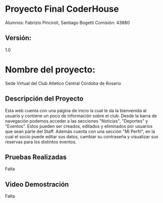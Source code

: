# Proyecto Final CoderHouse

 Alumnos: Fabrizio Pinciroli, Santiago Bogetti
 Comisión: 43880

## Versión:
1.0

# Nombre del proyecto:
 Sede Virtual del Club Atletico Central Cordoba de Rosario

## Descripción del Proyecto

Esta web cuenta con una página de inicio la cual le da la bienvenida al usuario y
contiene un poco de información sobre el club. Desde la barra de navegación podemos acceder a las secciones 
"Noticias", "Deportes" y "Eventos". Estos pueden ser creados, editados y eliminados por usuarios que sean
parte del Staff. Además cuenta con una sección "Mi Perfil", en la cual el socio puede editar sus datos, 
cambiar su contraseña y visualizar sus reservas para los distintos eventos.


## Pruebas Realizadas
Falta 

## Video Demostración
Falta


